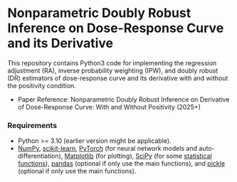 # Nonparametric Doubly Robust Inference on Dose-Response Curve and its Derivative
This repository contains Python3 code for implementing the regression adjustment (RA), inverse probability weighting (IPW), and doubly robust (DR) estimators of dose-response curve and its derivative with and without the positivity condition.

- Paper Reference: Nonparametric Doubly Robust Inference on Derivative of Dose-Response Curve: With and Without Positivity (2025+)

### Requirements

- Python >= 3.10 (earlier version might be applicable).
- [NumPy](http://www.numpy.org/), [scikit-learn](https://scikit-learn.org/stable/), [PyTorch](https://pytorch.org/) (for neural network models and auto-differentiation), [Matplotlib](https://matplotlib.org/) (for plotting), [SciPy](https://www.scipy.org/) (for some [statistical functions](https://docs.scipy.org/doc/scipy/reference/stats.html)), [pandas](https://pandas.pydata.org/) (optional if only use the main functions), and [pickle](https://docs.python.org/3/library/pickle.html) (optional if only use the main functions).
